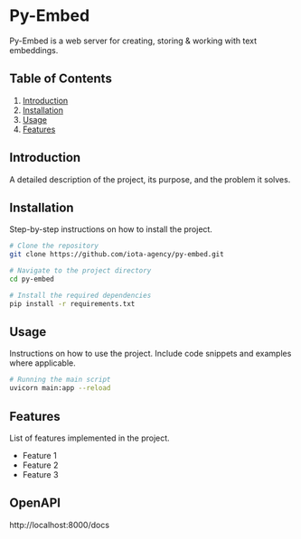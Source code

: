 # Py-Embed

Py-Embed is a web server for creating, storing & working with text embeddings.

## Table of Contents
1. [Introduction](#introduction)
2. [Installation](#installation)
3. [Usage](#usage)
4. [Features](#features)

## Introduction
A detailed description of the project, its purpose, and the problem it solves.

## Installation
Step-by-step instructions on how to install the project.

```bash
# Clone the repository
git clone https://github.com/iota-agency/py-embed.git

# Navigate to the project directory
cd py-embed

# Install the required dependencies
pip install -r requirements.txt
```

## Usage
Instructions on how to use the project. Include code snippets and examples where applicable.

```bash
# Running the main script
uvicorn main:app --reload
```

## Features
List of features implemented in the project.

- Feature 1
- Feature 2
- Feature 3

## OpenAPI

http://localhost:8000/docs